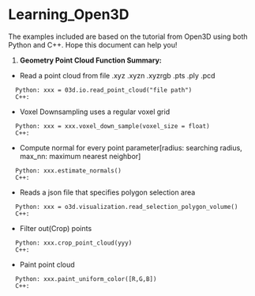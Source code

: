 # Learning_Open3D
The examples included are based on the tutorial from Open3D using both Python and C++. Hope this document can help you! 

1. **Geometry Point Cloud Function Summary:**
- Read a point cloud from file  .xyz  .xyzn  .xyzrgb   .pts   .ply   .pcd 
```
  Python: xxx = 03d.io.read_point_cloud("file path") 
  C++: 
```
- Voxel Downsampling uses a regular voxel grid
```
  Python: xxx = xxx.voxel_down_sample(voxel_size = float)
  C++: 
```
- Compute normal for every point parameter[radius: searching radius, max_nn: maximum nearest neighbor]
```
  Python: xxx.estimate_normals()
  C++: 
```
- Reads a json file that specifies polygon selection area
```
  Python: xxx = o3d.visualization.read_selection_polygon_volume()
  C++: 
```
- Filter out(Crop) points
```
  Python: xxx.crop_point_cloud(yyy)
  C++: 
```
- Paint point cloud
```
  Python: xxx.paint_uniform_color([R,G,B])
  C++: 
```
